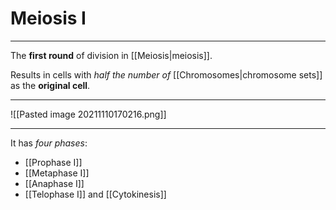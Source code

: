 # Meiosis I
---
The **first round** of division in [[Meiosis|meiosis]].

Results in cells with *half the number of* [[Chromosomes|chromosome sets]] as the **original cell**.

---
![[Pasted image 20211110170216.png]]

---

It has *four phases*:
- [[Prophase I]]
- [[Metaphase I]]
- [[Anaphase I]]
- [[Telophase I]] and [[Cytokinesis]]
